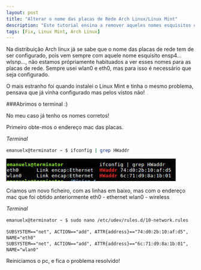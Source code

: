 ```yaml
---
layout: post
title: "Alterar o nome das placas de Rede Arch Linux/Linux Mint"
description: "Este tutorial ensina a remover aqueles nomes esquisitos das placas de rede, e a substitui-los, pelos clássicos nomes eth0 e wlan0."
tags: [Fix, Linux Mint, Arch Linux]
---
```


Na distribuição Arch linux já se sabe que o nome das placas de rede tem de ser configurado, pois vem sempre com aquele nome esquisito ensp4... wlsnp..., não estamos própriamente habituados a ver esses nomes para as placas de rede.
Sempre usei wlan0 e eth0, mas para isso é necessário que seja configurado.

O mais estranho foi quando instalei o Linux Mint e tinha o mesmo problema, pensava que já vinha configurado mas pelos vistos não!

<div class="divider"></div>

###Abrimos o terminal :)

No meu caso já tenho os nomes corretos!

Primeiro obte-mos o endereço mac das placas.

<i class="fa fa-terminal" aria-hidden="true">Terminal</i>

~~~ bash
emanuelx@terminator ~ $ ifconfig | grep HWaddr
~~~

![Terminal](/assets/images/2016_08_19-terminal_placas__rede.jpg)

Criamos um novo ficheiro, com as linhas em baixo, mas com o endereço mac que foi obtido anteriormente
eth0 - ethernet
wlan0 - wireless

<i class="fa fa-terminal" aria-hidden="true">Terminal</i>

~~~ bash
emanuelx@terminator ~ $ sudo nano /etc/udev/rules.d/10-network.rules
~~~

~~~
SUBSYSTEM=="net", ACTION=="add", ATTR{address}=="74:d0:2b:10:af:d5", NAME="eth0"
SUBSYSTEM=="net", ACTION=="add", ATTR{address}=="6c:71:d9:8a:1b:01", NAME="wlan0"
~~~

Reiniciamos o pc, e fica o problema resolvido!